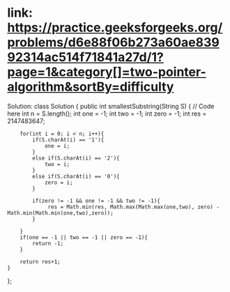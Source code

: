 # link: https://practice.geeksforgeeks.org/problems/d6e88f06b273a60ae83992314ac514f71841a27d/1?page=1&category[]=two-pointer-algorithm&sortBy=difficulty

Solution: class Solution {
    public int smallestSubstring(String S) {
        // Code here
        int n = S.length();
        int one = -1;
        int two = -1;
        int zero = -1;
        int res = 2147483647;
        
        for(int i = 0; i < n; i++){
            if(S.charAt(i) == '1'){
                one = i;
            }
            else if(S.charAt(i) == '2'){
                two = i;
            }
            else if(S.charAt(i) == '0'){
                zero = i;
            }
            
            if(zero != -1 && one != -1 && two != -1){
                 res = Math.min(res, Math.max(Math.max(one,two), zero) - Math.min(Math.min(one,two),zero));
            }
            
        }
        if(one == -1 || two == -1 || zero == -1){
            return -1;
        }
        
        return res+1;
    }
};